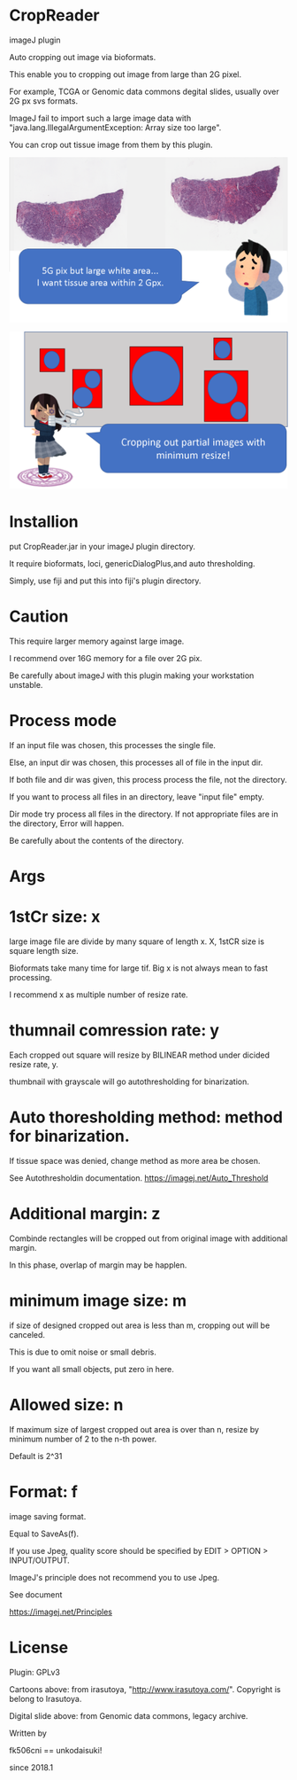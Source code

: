 CropReader
============

imageJ plugin

Auto cropping out image via bioformats.

This enable you to cropping out image from large than 2G pixel.

For example, TCGA or Genomic data commons degital slides, usually over 2G px svs formats.

ImageJ fail to import such a large image data with "java.lang.IllegalArgumentException: Array size too large".

You can crop out tissue image from them by this plugin.

![motive](https://github.com/fk506cni/ij_plgin/blob/master/motiv.png)

![resol](https://github.com/fk506cni/ij_plgin/blob/master/resol.png)

Installion
============

put CropReader.jar in your imageJ plugin directory.

It require bioformats, loci, genericDialogPlus,and auto thresholding.

Simply, use fiji and put this into fiji's plugin directory.


Caution
============

This require larger memory against large image.

I recommend over 16G memory for a file over 2G pix.

Be carefully about imageJ with this plugin making your workstation unstable.


Process mode
============

If an input file was chosen, this processes the single file.

Else, an input dir was chosen, this processes all of file in the input dir.

If both file and dir was given, this process process the file, not the directory.

If you want to process all files in an directory, leave "input file" empty.

Dir mode try process all files in the directory. If not appropriate files are in the directory, Error will happen.

Be carefully about the contents of the directory.


Args
============
# 1stCr size: x

large image file are divide by many square of length x. X, 1stCR size is square length size.

Bioformats take many time for large tif. Big x is not always mean to fast processing.

I recommend x as multiple number of resize rate.



# thumnail comression rate: y

Each cropped out square will resize by BILINEAR method under dicided resize rate, y.

thumbnail with grayscale will go autothresholding for binarization.


# Auto thoresholding method: method for binarization.

If tissue space was denied, change method as more area be chosen.

See Autothresholdin documentation. https://imagej.net/Auto_Threshold



# Additional margin: z

Combinde rectangles will be cropped out from original image with additional margin.

In this phase, overlap of margin may be happlen.


# minimum image size: m

if size of designed cropped out area is less than m, cropping out will be canceled.

This is due to omit noise or small debris.

If you want all small objects, put zero in here.


# Allowed size: n

If maximum size of largest cropped out area is over than n, resize by minimum number of 2 to the n-th power.

Default is 2^31


# Format: f

image saving format.

Equal to SaveAs(f).

If you use Jpeg, quality score should be specified by EDIT > OPTION > INPUT/OUTPUT.

ImageJ's principle does not recommend you to use Jpeg.

See document

https://imagej.net/Principles




License
============

Plugin: GPLv3

Cartoons above: from irasutoya, "http://www.irasutoya.com/". Copyright is belong to Irasutoya.

Digital slide above: from Genomic data commons, legacy archive.



Written by

fk506cni == unkodaisuki!

since 2018.1
